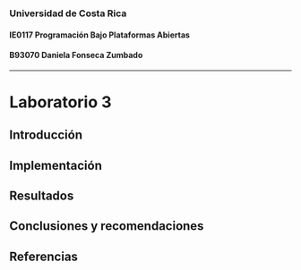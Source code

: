 ### Universidad de Costa Rica
#### IE0117 Programación Bajo Plataformas Abiertas
#### B93070 Daniela Fonseca Zumbado
---
# Laboratorio 3

## Introducción
## Implementación
## Resultados
## Conclusiones y recomendaciones
## Referencias

